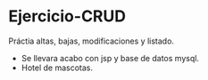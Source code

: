 # Ejercicio-CRUD
Práctia altas, bajas, modificaciones y listado.
* Se llevara acabo con jsp y base de datos mysql.
* Hotel de mascotas.



